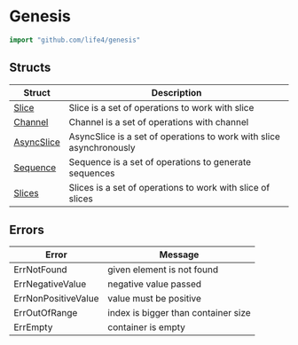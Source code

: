 # Genesis

```go
import "github.com/life4/genesis"
```

## Structs

| Struct | Description |
| ------ | ----------- |
| [Slice](./slice/) | Slice is a set of operations to work with slice |
| [Channel](./channel/) | Channel is a set of operations with channel |
| [AsyncSlice](./asyncslice/) | AsyncSlice is a set of operations to work with slice asynchronously |
| [Sequence](./sequence/) | Sequence is a set of operations to generate sequences |
| [Slices](./slices/) | Slices is a set of operations to work with slice of slices |


## Errors

| Error | Message |
| ------ | ----------- |
| ErrNotFound | given element is not found |
| ErrNegativeValue | negative value passed |
| ErrNonPositiveValue | value must be positive |
| ErrOutOfRange | index is bigger than container size |
| ErrEmpty | container is empty |
